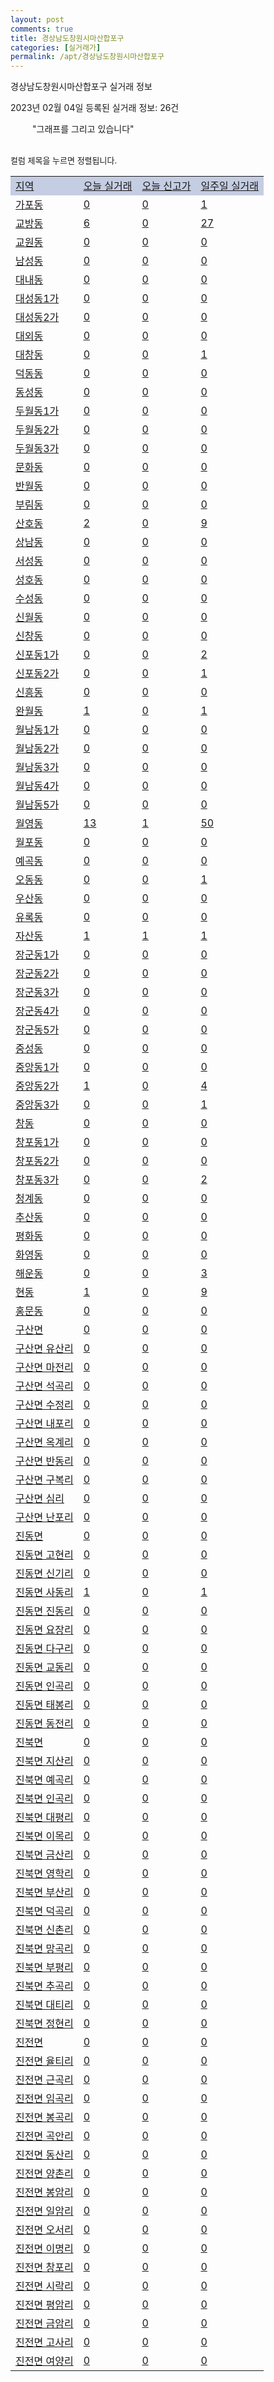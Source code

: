 ```yaml
---
layout: post
comments: true
title: 경상남도창원시마산합포구
categories: [실거래가]
permalink: /apt/경상남도창원시마산합포구
---
```


경상남도창원시마산합포구 실거래 정보

2023년 02월 04일 등록된 실거래 정보: 26건

<!--<script async src="https://pagead2.googlesyndication.com/pagead/js/adsbygoogle.js?client=ca-pub-3485438051770037"
 crossorigin="anonymous"></script>-->

<script type="text/javascript">
  google.charts.load('current', {'packages':['corechart']});
  google.charts.setOnLoadCallback(drawChart);

  function drawChart() {
    var data = google.visualization.arrayToDataTable([['거래일', '매매', '전월세', '전매'], ['21-01', 1, 5, 5], ['21-02', 0, 1, 0], ['21-03', 0, 2, 0], ['21-04', 0, 1, 0], ['21-05', 0, 0, 1], ['21-06', 0, 2, 0], ['21-07', 13, 24, 3], ['21-08', 81, 86, 32], ['21-09', 12, 7, 0], ['21-10', 4, 1, 1], ['21-11', 9, 8, 2], ['21-12', 0, 2, 0], ['22-01', 0, 49, 7], ['22-02', 181, 287, 19], ['22-03', 215, 209, 17], ['22-04', 172, 188, 10], ['22-05', 156, 158, 11], ['22-06', 171, 120, 8], ['22-07', 111, 198, 4], ['22-08', 80, 182, 8], ['22-09', 84, 124, 1], ['22-10', 111, 192, 14], ['22-11', 69, 164, 6], ['22-12', 81, 208, 12], ['23-01', 59, 203, 14], ['23-02', 2, 18, 0]]);

    var options = {
      title: '최근 1년간 유형별 거래량 추이',
      legend: { position: 'bottom' }
    };

    setTimeout(function() {
        var chart = new google.visualization.LineChart(document.getElementById('columnchart_material'));
        chart.draw(data, (options));
        document.getElementById('loading').style.display = 'none';
        var dayLabel = (new Date()).getDay();
        if (dayLabel < 2) {
            sorttable.innerSortFunction.apply(document.getElementById('week'), []);
            sorttable.innerSortFunction.apply(document.getElementById('week'), []);        
        }
        else {
            sorttable.innerSortFunction.apply(document.getElementById('today'), []);
            sorttable.innerSortFunction.apply(document.getElementById('today'), []);
        }
    }, 200);

  }
</script>

<div id="loading" style="z-index:20; display: block; margin-left: 35px">"그래프를 그리고 있습니다"</div>
<div id="columnchart_material" style="width: 95%; margin-left: -35px; display: block"></div>
<!--<div style="width: 95%; margin-left: -35px; display: block">
      <script async src="https://pagead2.googlesyndication.com/pagead/js/adsbygoogle.js?client=ca-pub-3485438051770037"
          crossorigin="anonymous"></script>
      <ins class="adsbygoogle"
          style="display:block"
          data-ad-format="fluid"
          data-ad-layout-key="-fb+5w+4e-db+86"
          data-ad-client="ca-pub-3485438051770037"
          data-ad-slot="1827090281"></ins>
      <script>
          (adsbygoogle = window.adsbygoogle || []).push({});
      </script>
</div>-->
<br>

<font size='small' style='font-size: small;'>컬럼 제목을 누르면 정렬됩니다.</font>
<table class="sortable">
  <tr style='background-color: rgba(114, 132, 186,0.4);'>
    <td id="region"><a href="#">지역</a></td>
    <td id="today"><a href="#">오늘 실거래</a></td>
    <td id="today_new"><a href="#">오늘 신고가</a></td>
    <td id="week"><a href="#">일주일 실거래</a></td>
  </tr>

  
  <tr class="item">
    <td><a href="경상남도창원시마산합포구가포동">가포동</a></td>
    <td><a href="경상남도창원시마산합포구가포동">0</a></td>
    <td><a href="경상남도창원시마산합포구가포동">0</a></td>
    <td><a href="경상남도창원시마산합포구가포동">1</a></td>
  </tr>
    

  <tr class="item">
    <td><a href="경상남도창원시마산합포구교방동">교방동</a></td>
    <td><a href="경상남도창원시마산합포구교방동">6</a></td>
    <td><a href="경상남도창원시마산합포구교방동">0</a></td>
    <td><a href="경상남도창원시마산합포구교방동">27</a></td>
  </tr>
    

  <tr class="item">
    <td><a href="경상남도창원시마산합포구교원동">교원동</a></td>
    <td><a href="경상남도창원시마산합포구교원동">0</a></td>
    <td><a href="경상남도창원시마산합포구교원동">0</a></td>
    <td><a href="경상남도창원시마산합포구교원동">0</a></td>
  </tr>
    

  <tr class="item">
    <td><a href="경상남도창원시마산합포구남성동">남성동</a></td>
    <td><a href="경상남도창원시마산합포구남성동">0</a></td>
    <td><a href="경상남도창원시마산합포구남성동">0</a></td>
    <td><a href="경상남도창원시마산합포구남성동">0</a></td>
  </tr>
    

  <tr class="item">
    <td><a href="경상남도창원시마산합포구대내동">대내동</a></td>
    <td><a href="경상남도창원시마산합포구대내동">0</a></td>
    <td><a href="경상남도창원시마산합포구대내동">0</a></td>
    <td><a href="경상남도창원시마산합포구대내동">0</a></td>
  </tr>
    

  <tr class="item">
    <td><a href="경상남도창원시마산합포구대성동1가">대성동1가</a></td>
    <td><a href="경상남도창원시마산합포구대성동1가">0</a></td>
    <td><a href="경상남도창원시마산합포구대성동1가">0</a></td>
    <td><a href="경상남도창원시마산합포구대성동1가">0</a></td>
  </tr>
    

  <tr class="item">
    <td><a href="경상남도창원시마산합포구대성동2가">대성동2가</a></td>
    <td><a href="경상남도창원시마산합포구대성동2가">0</a></td>
    <td><a href="경상남도창원시마산합포구대성동2가">0</a></td>
    <td><a href="경상남도창원시마산합포구대성동2가">0</a></td>
  </tr>
    

  <tr class="item">
    <td><a href="경상남도창원시마산합포구대외동">대외동</a></td>
    <td><a href="경상남도창원시마산합포구대외동">0</a></td>
    <td><a href="경상남도창원시마산합포구대외동">0</a></td>
    <td><a href="경상남도창원시마산합포구대외동">0</a></td>
  </tr>
    

  <tr class="item">
    <td><a href="경상남도창원시마산합포구대창동">대창동</a></td>
    <td><a href="경상남도창원시마산합포구대창동">0</a></td>
    <td><a href="경상남도창원시마산합포구대창동">0</a></td>
    <td><a href="경상남도창원시마산합포구대창동">1</a></td>
  </tr>
    

  <tr class="item">
    <td><a href="경상남도창원시마산합포구덕동동">덕동동</a></td>
    <td><a href="경상남도창원시마산합포구덕동동">0</a></td>
    <td><a href="경상남도창원시마산합포구덕동동">0</a></td>
    <td><a href="경상남도창원시마산합포구덕동동">0</a></td>
  </tr>
    

  <tr class="item">
    <td><a href="경상남도창원시마산합포구동성동">동성동</a></td>
    <td><a href="경상남도창원시마산합포구동성동">0</a></td>
    <td><a href="경상남도창원시마산합포구동성동">0</a></td>
    <td><a href="경상남도창원시마산합포구동성동">0</a></td>
  </tr>
    

  <tr class="item">
    <td><a href="경상남도창원시마산합포구두월동1가">두월동1가</a></td>
    <td><a href="경상남도창원시마산합포구두월동1가">0</a></td>
    <td><a href="경상남도창원시마산합포구두월동1가">0</a></td>
    <td><a href="경상남도창원시마산합포구두월동1가">0</a></td>
  </tr>
    

  <tr class="item">
    <td><a href="경상남도창원시마산합포구두월동2가">두월동2가</a></td>
    <td><a href="경상남도창원시마산합포구두월동2가">0</a></td>
    <td><a href="경상남도창원시마산합포구두월동2가">0</a></td>
    <td><a href="경상남도창원시마산합포구두월동2가">0</a></td>
  </tr>
    

  <tr class="item">
    <td><a href="경상남도창원시마산합포구두월동3가">두월동3가</a></td>
    <td><a href="경상남도창원시마산합포구두월동3가">0</a></td>
    <td><a href="경상남도창원시마산합포구두월동3가">0</a></td>
    <td><a href="경상남도창원시마산합포구두월동3가">0</a></td>
  </tr>
    

  <tr class="item">
    <td><a href="경상남도창원시마산합포구문화동">문화동</a></td>
    <td><a href="경상남도창원시마산합포구문화동">0</a></td>
    <td><a href="경상남도창원시마산합포구문화동">0</a></td>
    <td><a href="경상남도창원시마산합포구문화동">0</a></td>
  </tr>
    

  <tr class="item">
    <td><a href="경상남도창원시마산합포구반월동">반월동</a></td>
    <td><a href="경상남도창원시마산합포구반월동">0</a></td>
    <td><a href="경상남도창원시마산합포구반월동">0</a></td>
    <td><a href="경상남도창원시마산합포구반월동">0</a></td>
  </tr>
    

  <tr class="item">
    <td><a href="경상남도창원시마산합포구부림동">부림동</a></td>
    <td><a href="경상남도창원시마산합포구부림동">0</a></td>
    <td><a href="경상남도창원시마산합포구부림동">0</a></td>
    <td><a href="경상남도창원시마산합포구부림동">0</a></td>
  </tr>
    

  <tr class="item">
    <td><a href="경상남도창원시마산합포구산호동">산호동</a></td>
    <td><a href="경상남도창원시마산합포구산호동">2</a></td>
    <td><a href="경상남도창원시마산합포구산호동">0</a></td>
    <td><a href="경상남도창원시마산합포구산호동">9</a></td>
  </tr>
    

  <tr class="item">
    <td><a href="경상남도창원시마산합포구상남동">상남동</a></td>
    <td><a href="경상남도창원시마산합포구상남동">0</a></td>
    <td><a href="경상남도창원시마산합포구상남동">0</a></td>
    <td><a href="경상남도창원시마산합포구상남동">0</a></td>
  </tr>
    

  <tr class="item">
    <td><a href="경상남도창원시마산합포구서성동">서성동</a></td>
    <td><a href="경상남도창원시마산합포구서성동">0</a></td>
    <td><a href="경상남도창원시마산합포구서성동">0</a></td>
    <td><a href="경상남도창원시마산합포구서성동">0</a></td>
  </tr>
    

  <tr class="item">
    <td><a href="경상남도창원시마산합포구성호동">성호동</a></td>
    <td><a href="경상남도창원시마산합포구성호동">0</a></td>
    <td><a href="경상남도창원시마산합포구성호동">0</a></td>
    <td><a href="경상남도창원시마산합포구성호동">0</a></td>
  </tr>
    

  <tr class="item">
    <td><a href="경상남도창원시마산합포구수성동">수성동</a></td>
    <td><a href="경상남도창원시마산합포구수성동">0</a></td>
    <td><a href="경상남도창원시마산합포구수성동">0</a></td>
    <td><a href="경상남도창원시마산합포구수성동">0</a></td>
  </tr>
    

  <tr class="item">
    <td><a href="경상남도창원시마산합포구신월동">신월동</a></td>
    <td><a href="경상남도창원시마산합포구신월동">0</a></td>
    <td><a href="경상남도창원시마산합포구신월동">0</a></td>
    <td><a href="경상남도창원시마산합포구신월동">0</a></td>
  </tr>
    

  <tr class="item">
    <td><a href="경상남도창원시마산합포구신창동">신창동</a></td>
    <td><a href="경상남도창원시마산합포구신창동">0</a></td>
    <td><a href="경상남도창원시마산합포구신창동">0</a></td>
    <td><a href="경상남도창원시마산합포구신창동">0</a></td>
  </tr>
    

  <tr class="item">
    <td><a href="경상남도창원시마산합포구신포동1가">신포동1가</a></td>
    <td><a href="경상남도창원시마산합포구신포동1가">0</a></td>
    <td><a href="경상남도창원시마산합포구신포동1가">0</a></td>
    <td><a href="경상남도창원시마산합포구신포동1가">2</a></td>
  </tr>
    

  <tr class="item">
    <td><a href="경상남도창원시마산합포구신포동2가">신포동2가</a></td>
    <td><a href="경상남도창원시마산합포구신포동2가">0</a></td>
    <td><a href="경상남도창원시마산합포구신포동2가">0</a></td>
    <td><a href="경상남도창원시마산합포구신포동2가">1</a></td>
  </tr>
    

  <tr class="item">
    <td><a href="경상남도창원시마산합포구신흥동">신흥동</a></td>
    <td><a href="경상남도창원시마산합포구신흥동">0</a></td>
    <td><a href="경상남도창원시마산합포구신흥동">0</a></td>
    <td><a href="경상남도창원시마산합포구신흥동">0</a></td>
  </tr>
    

  <tr class="item">
    <td><a href="경상남도창원시마산합포구완월동">완월동</a></td>
    <td><a href="경상남도창원시마산합포구완월동">1</a></td>
    <td><a href="경상남도창원시마산합포구완월동">0</a></td>
    <td><a href="경상남도창원시마산합포구완월동">1</a></td>
  </tr>
    

  <tr class="item">
    <td><a href="경상남도창원시마산합포구월남동1가">월남동1가</a></td>
    <td><a href="경상남도창원시마산합포구월남동1가">0</a></td>
    <td><a href="경상남도창원시마산합포구월남동1가">0</a></td>
    <td><a href="경상남도창원시마산합포구월남동1가">0</a></td>
  </tr>
    

  <tr class="item">
    <td><a href="경상남도창원시마산합포구월남동2가">월남동2가</a></td>
    <td><a href="경상남도창원시마산합포구월남동2가">0</a></td>
    <td><a href="경상남도창원시마산합포구월남동2가">0</a></td>
    <td><a href="경상남도창원시마산합포구월남동2가">0</a></td>
  </tr>
    

  <tr class="item">
    <td><a href="경상남도창원시마산합포구월남동3가">월남동3가</a></td>
    <td><a href="경상남도창원시마산합포구월남동3가">0</a></td>
    <td><a href="경상남도창원시마산합포구월남동3가">0</a></td>
    <td><a href="경상남도창원시마산합포구월남동3가">0</a></td>
  </tr>
    

  <tr class="item">
    <td><a href="경상남도창원시마산합포구월남동4가">월남동4가</a></td>
    <td><a href="경상남도창원시마산합포구월남동4가">0</a></td>
    <td><a href="경상남도창원시마산합포구월남동4가">0</a></td>
    <td><a href="경상남도창원시마산합포구월남동4가">0</a></td>
  </tr>
    

  <tr class="item">
    <td><a href="경상남도창원시마산합포구월남동5가">월남동5가</a></td>
    <td><a href="경상남도창원시마산합포구월남동5가">0</a></td>
    <td><a href="경상남도창원시마산합포구월남동5가">0</a></td>
    <td><a href="경상남도창원시마산합포구월남동5가">0</a></td>
  </tr>
    

  <tr class="item">
    <td><a href="경상남도창원시마산합포구월영동">월영동</a></td>
    <td><a href="경상남도창원시마산합포구월영동">13</a></td>
    <td><a href="경상남도창원시마산합포구월영동">1</a></td>
    <td><a href="경상남도창원시마산합포구월영동">50</a></td>
  </tr>
    

  <tr class="item">
    <td><a href="경상남도창원시마산합포구월포동">월포동</a></td>
    <td><a href="경상남도창원시마산합포구월포동">0</a></td>
    <td><a href="경상남도창원시마산합포구월포동">0</a></td>
    <td><a href="경상남도창원시마산합포구월포동">0</a></td>
  </tr>
    

  <tr class="item">
    <td><a href="경상남도창원시마산합포구예곡동">예곡동</a></td>
    <td><a href="경상남도창원시마산합포구예곡동">0</a></td>
    <td><a href="경상남도창원시마산합포구예곡동">0</a></td>
    <td><a href="경상남도창원시마산합포구예곡동">0</a></td>
  </tr>
    

  <tr class="item">
    <td><a href="경상남도창원시마산합포구오동동">오동동</a></td>
    <td><a href="경상남도창원시마산합포구오동동">0</a></td>
    <td><a href="경상남도창원시마산합포구오동동">0</a></td>
    <td><a href="경상남도창원시마산합포구오동동">1</a></td>
  </tr>
    

  <tr class="item">
    <td><a href="경상남도창원시마산합포구우산동">우산동</a></td>
    <td><a href="경상남도창원시마산합포구우산동">0</a></td>
    <td><a href="경상남도창원시마산합포구우산동">0</a></td>
    <td><a href="경상남도창원시마산합포구우산동">0</a></td>
  </tr>
    

  <tr class="item">
    <td><a href="경상남도창원시마산합포구유록동">유록동</a></td>
    <td><a href="경상남도창원시마산합포구유록동">0</a></td>
    <td><a href="경상남도창원시마산합포구유록동">0</a></td>
    <td><a href="경상남도창원시마산합포구유록동">0</a></td>
  </tr>
    

  <tr class="item">
    <td><a href="경상남도창원시마산합포구자산동">자산동</a></td>
    <td><a href="경상남도창원시마산합포구자산동">1</a></td>
    <td><a href="경상남도창원시마산합포구자산동">1</a></td>
    <td><a href="경상남도창원시마산합포구자산동">1</a></td>
  </tr>
    

  <tr class="item">
    <td><a href="경상남도창원시마산합포구장군동1가">장군동1가</a></td>
    <td><a href="경상남도창원시마산합포구장군동1가">0</a></td>
    <td><a href="경상남도창원시마산합포구장군동1가">0</a></td>
    <td><a href="경상남도창원시마산합포구장군동1가">0</a></td>
  </tr>
    

  <tr class="item">
    <td><a href="경상남도창원시마산합포구장군동2가">장군동2가</a></td>
    <td><a href="경상남도창원시마산합포구장군동2가">0</a></td>
    <td><a href="경상남도창원시마산합포구장군동2가">0</a></td>
    <td><a href="경상남도창원시마산합포구장군동2가">0</a></td>
  </tr>
    

  <tr class="item">
    <td><a href="경상남도창원시마산합포구장군동3가">장군동3가</a></td>
    <td><a href="경상남도창원시마산합포구장군동3가">0</a></td>
    <td><a href="경상남도창원시마산합포구장군동3가">0</a></td>
    <td><a href="경상남도창원시마산합포구장군동3가">0</a></td>
  </tr>
    

  <tr class="item">
    <td><a href="경상남도창원시마산합포구장군동4가">장군동4가</a></td>
    <td><a href="경상남도창원시마산합포구장군동4가">0</a></td>
    <td><a href="경상남도창원시마산합포구장군동4가">0</a></td>
    <td><a href="경상남도창원시마산합포구장군동4가">0</a></td>
  </tr>
    

  <tr class="item">
    <td><a href="경상남도창원시마산합포구장군동5가">장군동5가</a></td>
    <td><a href="경상남도창원시마산합포구장군동5가">0</a></td>
    <td><a href="경상남도창원시마산합포구장군동5가">0</a></td>
    <td><a href="경상남도창원시마산합포구장군동5가">0</a></td>
  </tr>
    

  <tr class="item">
    <td><a href="경상남도창원시마산합포구중성동">중성동</a></td>
    <td><a href="경상남도창원시마산합포구중성동">0</a></td>
    <td><a href="경상남도창원시마산합포구중성동">0</a></td>
    <td><a href="경상남도창원시마산합포구중성동">0</a></td>
  </tr>
    

  <tr class="item">
    <td><a href="경상남도창원시마산합포구중앙동1가">중앙동1가</a></td>
    <td><a href="경상남도창원시마산합포구중앙동1가">0</a></td>
    <td><a href="경상남도창원시마산합포구중앙동1가">0</a></td>
    <td><a href="경상남도창원시마산합포구중앙동1가">0</a></td>
  </tr>
    

  <tr class="item">
    <td><a href="경상남도창원시마산합포구중앙동2가">중앙동2가</a></td>
    <td><a href="경상남도창원시마산합포구중앙동2가">1</a></td>
    <td><a href="경상남도창원시마산합포구중앙동2가">0</a></td>
    <td><a href="경상남도창원시마산합포구중앙동2가">4</a></td>
  </tr>
    

  <tr class="item">
    <td><a href="경상남도창원시마산합포구중앙동3가">중앙동3가</a></td>
    <td><a href="경상남도창원시마산합포구중앙동3가">0</a></td>
    <td><a href="경상남도창원시마산합포구중앙동3가">0</a></td>
    <td><a href="경상남도창원시마산합포구중앙동3가">1</a></td>
  </tr>
    

  <tr class="item">
    <td><a href="경상남도창원시마산합포구창동">창동</a></td>
    <td><a href="경상남도창원시마산합포구창동">0</a></td>
    <td><a href="경상남도창원시마산합포구창동">0</a></td>
    <td><a href="경상남도창원시마산합포구창동">0</a></td>
  </tr>
    

  <tr class="item">
    <td><a href="경상남도창원시마산합포구창포동1가">창포동1가</a></td>
    <td><a href="경상남도창원시마산합포구창포동1가">0</a></td>
    <td><a href="경상남도창원시마산합포구창포동1가">0</a></td>
    <td><a href="경상남도창원시마산합포구창포동1가">0</a></td>
  </tr>
    

  <tr class="item">
    <td><a href="경상남도창원시마산합포구창포동2가">창포동2가</a></td>
    <td><a href="경상남도창원시마산합포구창포동2가">0</a></td>
    <td><a href="경상남도창원시마산합포구창포동2가">0</a></td>
    <td><a href="경상남도창원시마산합포구창포동2가">0</a></td>
  </tr>
    

  <tr class="item">
    <td><a href="경상남도창원시마산합포구창포동3가">창포동3가</a></td>
    <td><a href="경상남도창원시마산합포구창포동3가">0</a></td>
    <td><a href="경상남도창원시마산합포구창포동3가">0</a></td>
    <td><a href="경상남도창원시마산합포구창포동3가">2</a></td>
  </tr>
    

  <tr class="item">
    <td><a href="경상남도창원시마산합포구청계동">청계동</a></td>
    <td><a href="경상남도창원시마산합포구청계동">0</a></td>
    <td><a href="경상남도창원시마산합포구청계동">0</a></td>
    <td><a href="경상남도창원시마산합포구청계동">0</a></td>
  </tr>
    

  <tr class="item">
    <td><a href="경상남도창원시마산합포구추산동">추산동</a></td>
    <td><a href="경상남도창원시마산합포구추산동">0</a></td>
    <td><a href="경상남도창원시마산합포구추산동">0</a></td>
    <td><a href="경상남도창원시마산합포구추산동">0</a></td>
  </tr>
    

  <tr class="item">
    <td><a href="경상남도창원시마산합포구평화동">평화동</a></td>
    <td><a href="경상남도창원시마산합포구평화동">0</a></td>
    <td><a href="경상남도창원시마산합포구평화동">0</a></td>
    <td><a href="경상남도창원시마산합포구평화동">0</a></td>
  </tr>
    

  <tr class="item">
    <td><a href="경상남도창원시마산합포구화영동">화영동</a></td>
    <td><a href="경상남도창원시마산합포구화영동">0</a></td>
    <td><a href="경상남도창원시마산합포구화영동">0</a></td>
    <td><a href="경상남도창원시마산합포구화영동">0</a></td>
  </tr>
    

  <tr class="item">
    <td><a href="경상남도창원시마산합포구해운동">해운동</a></td>
    <td><a href="경상남도창원시마산합포구해운동">0</a></td>
    <td><a href="경상남도창원시마산합포구해운동">0</a></td>
    <td><a href="경상남도창원시마산합포구해운동">3</a></td>
  </tr>
    

  <tr class="item">
    <td><a href="경상남도창원시마산합포구현동">현동</a></td>
    <td><a href="경상남도창원시마산합포구현동">1</a></td>
    <td><a href="경상남도창원시마산합포구현동">0</a></td>
    <td><a href="경상남도창원시마산합포구현동">9</a></td>
  </tr>
    

  <tr class="item">
    <td><a href="경상남도창원시마산합포구홍문동">홍문동</a></td>
    <td><a href="경상남도창원시마산합포구홍문동">0</a></td>
    <td><a href="경상남도창원시마산합포구홍문동">0</a></td>
    <td><a href="경상남도창원시마산합포구홍문동">0</a></td>
  </tr>
    

  <tr class="item">
    <td><a href="경상남도창원시마산합포구구산면">구산면</a></td>
    <td><a href="경상남도창원시마산합포구구산면">0</a></td>
    <td><a href="경상남도창원시마산합포구구산면">0</a></td>
    <td><a href="경상남도창원시마산합포구구산면">0</a></td>
  </tr>
    

  <tr class="item">
    <td><a href="경상남도창원시마산합포구구산면유산리">구산면 유산리</a></td>
    <td><a href="경상남도창원시마산합포구구산면유산리">0</a></td>
    <td><a href="경상남도창원시마산합포구구산면유산리">0</a></td>
    <td><a href="경상남도창원시마산합포구구산면유산리">0</a></td>
  </tr>
    

  <tr class="item">
    <td><a href="경상남도창원시마산합포구구산면마전리">구산면 마전리</a></td>
    <td><a href="경상남도창원시마산합포구구산면마전리">0</a></td>
    <td><a href="경상남도창원시마산합포구구산면마전리">0</a></td>
    <td><a href="경상남도창원시마산합포구구산면마전리">0</a></td>
  </tr>
    

  <tr class="item">
    <td><a href="경상남도창원시마산합포구구산면석곡리">구산면 석곡리</a></td>
    <td><a href="경상남도창원시마산합포구구산면석곡리">0</a></td>
    <td><a href="경상남도창원시마산합포구구산면석곡리">0</a></td>
    <td><a href="경상남도창원시마산합포구구산면석곡리">0</a></td>
  </tr>
    

  <tr class="item">
    <td><a href="경상남도창원시마산합포구구산면수정리">구산면 수정리</a></td>
    <td><a href="경상남도창원시마산합포구구산면수정리">0</a></td>
    <td><a href="경상남도창원시마산합포구구산면수정리">0</a></td>
    <td><a href="경상남도창원시마산합포구구산면수정리">0</a></td>
  </tr>
    

  <tr class="item">
    <td><a href="경상남도창원시마산합포구구산면내포리">구산면 내포리</a></td>
    <td><a href="경상남도창원시마산합포구구산면내포리">0</a></td>
    <td><a href="경상남도창원시마산합포구구산면내포리">0</a></td>
    <td><a href="경상남도창원시마산합포구구산면내포리">0</a></td>
  </tr>
    

  <tr class="item">
    <td><a href="경상남도창원시마산합포구구산면옥계리">구산면 옥계리</a></td>
    <td><a href="경상남도창원시마산합포구구산면옥계리">0</a></td>
    <td><a href="경상남도창원시마산합포구구산면옥계리">0</a></td>
    <td><a href="경상남도창원시마산합포구구산면옥계리">0</a></td>
  </tr>
    

  <tr class="item">
    <td><a href="경상남도창원시마산합포구구산면반동리">구산면 반동리</a></td>
    <td><a href="경상남도창원시마산합포구구산면반동리">0</a></td>
    <td><a href="경상남도창원시마산합포구구산면반동리">0</a></td>
    <td><a href="경상남도창원시마산합포구구산면반동리">0</a></td>
  </tr>
    

  <tr class="item">
    <td><a href="경상남도창원시마산합포구구산면구복리">구산면 구복리</a></td>
    <td><a href="경상남도창원시마산합포구구산면구복리">0</a></td>
    <td><a href="경상남도창원시마산합포구구산면구복리">0</a></td>
    <td><a href="경상남도창원시마산합포구구산면구복리">0</a></td>
  </tr>
    

  <tr class="item">
    <td><a href="경상남도창원시마산합포구구산면심리">구산면 심리</a></td>
    <td><a href="경상남도창원시마산합포구구산면심리">0</a></td>
    <td><a href="경상남도창원시마산합포구구산면심리">0</a></td>
    <td><a href="경상남도창원시마산합포구구산면심리">0</a></td>
  </tr>
    

  <tr class="item">
    <td><a href="경상남도창원시마산합포구구산면난포리">구산면 난포리</a></td>
    <td><a href="경상남도창원시마산합포구구산면난포리">0</a></td>
    <td><a href="경상남도창원시마산합포구구산면난포리">0</a></td>
    <td><a href="경상남도창원시마산합포구구산면난포리">0</a></td>
  </tr>
    

  <tr class="item">
    <td><a href="경상남도창원시마산합포구진동면">진동면</a></td>
    <td><a href="경상남도창원시마산합포구진동면">0</a></td>
    <td><a href="경상남도창원시마산합포구진동면">0</a></td>
    <td><a href="경상남도창원시마산합포구진동면">0</a></td>
  </tr>
    

  <tr class="item">
    <td><a href="경상남도창원시마산합포구진동면고현리">진동면 고현리</a></td>
    <td><a href="경상남도창원시마산합포구진동면고현리">0</a></td>
    <td><a href="경상남도창원시마산합포구진동면고현리">0</a></td>
    <td><a href="경상남도창원시마산합포구진동면고현리">0</a></td>
  </tr>
    

  <tr class="item">
    <td><a href="경상남도창원시마산합포구진동면신기리">진동면 신기리</a></td>
    <td><a href="경상남도창원시마산합포구진동면신기리">0</a></td>
    <td><a href="경상남도창원시마산합포구진동면신기리">0</a></td>
    <td><a href="경상남도창원시마산합포구진동면신기리">0</a></td>
  </tr>
    

  <tr class="item">
    <td><a href="경상남도창원시마산합포구진동면사동리">진동면 사동리</a></td>
    <td><a href="경상남도창원시마산합포구진동면사동리">1</a></td>
    <td><a href="경상남도창원시마산합포구진동면사동리">0</a></td>
    <td><a href="경상남도창원시마산합포구진동면사동리">1</a></td>
  </tr>
    

  <tr class="item">
    <td><a href="경상남도창원시마산합포구진동면진동리">진동면 진동리</a></td>
    <td><a href="경상남도창원시마산합포구진동면진동리">0</a></td>
    <td><a href="경상남도창원시마산합포구진동면진동리">0</a></td>
    <td><a href="경상남도창원시마산합포구진동면진동리">0</a></td>
  </tr>
    

  <tr class="item">
    <td><a href="경상남도창원시마산합포구진동면요장리">진동면 요장리</a></td>
    <td><a href="경상남도창원시마산합포구진동면요장리">0</a></td>
    <td><a href="경상남도창원시마산합포구진동면요장리">0</a></td>
    <td><a href="경상남도창원시마산합포구진동면요장리">0</a></td>
  </tr>
    

  <tr class="item">
    <td><a href="경상남도창원시마산합포구진동면다구리">진동면 다구리</a></td>
    <td><a href="경상남도창원시마산합포구진동면다구리">0</a></td>
    <td><a href="경상남도창원시마산합포구진동면다구리">0</a></td>
    <td><a href="경상남도창원시마산합포구진동면다구리">0</a></td>
  </tr>
    

  <tr class="item">
    <td><a href="경상남도창원시마산합포구진동면교동리">진동면 교동리</a></td>
    <td><a href="경상남도창원시마산합포구진동면교동리">0</a></td>
    <td><a href="경상남도창원시마산합포구진동면교동리">0</a></td>
    <td><a href="경상남도창원시마산합포구진동면교동리">0</a></td>
  </tr>
    

  <tr class="item">
    <td><a href="경상남도창원시마산합포구진동면인곡리">진동면 인곡리</a></td>
    <td><a href="경상남도창원시마산합포구진동면인곡리">0</a></td>
    <td><a href="경상남도창원시마산합포구진동면인곡리">0</a></td>
    <td><a href="경상남도창원시마산합포구진동면인곡리">0</a></td>
  </tr>
    

  <tr class="item">
    <td><a href="경상남도창원시마산합포구진동면태봉리">진동면 태봉리</a></td>
    <td><a href="경상남도창원시마산합포구진동면태봉리">0</a></td>
    <td><a href="경상남도창원시마산합포구진동면태봉리">0</a></td>
    <td><a href="경상남도창원시마산합포구진동면태봉리">0</a></td>
  </tr>
    

  <tr class="item">
    <td><a href="경상남도창원시마산합포구진동면동전리">진동면 동전리</a></td>
    <td><a href="경상남도창원시마산합포구진동면동전리">0</a></td>
    <td><a href="경상남도창원시마산합포구진동면동전리">0</a></td>
    <td><a href="경상남도창원시마산합포구진동면동전리">0</a></td>
  </tr>
    

  <tr class="item">
    <td><a href="경상남도창원시마산합포구진북면">진북면</a></td>
    <td><a href="경상남도창원시마산합포구진북면">0</a></td>
    <td><a href="경상남도창원시마산합포구진북면">0</a></td>
    <td><a href="경상남도창원시마산합포구진북면">0</a></td>
  </tr>
    

  <tr class="item">
    <td><a href="경상남도창원시마산합포구진북면지산리">진북면 지산리</a></td>
    <td><a href="경상남도창원시마산합포구진북면지산리">0</a></td>
    <td><a href="경상남도창원시마산합포구진북면지산리">0</a></td>
    <td><a href="경상남도창원시마산합포구진북면지산리">0</a></td>
  </tr>
    

  <tr class="item">
    <td><a href="경상남도창원시마산합포구진북면예곡리">진북면 예곡리</a></td>
    <td><a href="경상남도창원시마산합포구진북면예곡리">0</a></td>
    <td><a href="경상남도창원시마산합포구진북면예곡리">0</a></td>
    <td><a href="경상남도창원시마산합포구진북면예곡리">0</a></td>
  </tr>
    

  <tr class="item">
    <td><a href="경상남도창원시마산합포구진북면인곡리">진북면 인곡리</a></td>
    <td><a href="경상남도창원시마산합포구진북면인곡리">0</a></td>
    <td><a href="경상남도창원시마산합포구진북면인곡리">0</a></td>
    <td><a href="경상남도창원시마산합포구진북면인곡리">0</a></td>
  </tr>
    

  <tr class="item">
    <td><a href="경상남도창원시마산합포구진북면대평리">진북면 대평리</a></td>
    <td><a href="경상남도창원시마산합포구진북면대평리">0</a></td>
    <td><a href="경상남도창원시마산합포구진북면대평리">0</a></td>
    <td><a href="경상남도창원시마산합포구진북면대평리">0</a></td>
  </tr>
    

  <tr class="item">
    <td><a href="경상남도창원시마산합포구진북면이목리">진북면 이목리</a></td>
    <td><a href="경상남도창원시마산합포구진북면이목리">0</a></td>
    <td><a href="경상남도창원시마산합포구진북면이목리">0</a></td>
    <td><a href="경상남도창원시마산합포구진북면이목리">0</a></td>
  </tr>
    

  <tr class="item">
    <td><a href="경상남도창원시마산합포구진북면금산리">진북면 금산리</a></td>
    <td><a href="경상남도창원시마산합포구진북면금산리">0</a></td>
    <td><a href="경상남도창원시마산합포구진북면금산리">0</a></td>
    <td><a href="경상남도창원시마산합포구진북면금산리">0</a></td>
  </tr>
    

  <tr class="item">
    <td><a href="경상남도창원시마산합포구진북면영학리">진북면 영학리</a></td>
    <td><a href="경상남도창원시마산합포구진북면영학리">0</a></td>
    <td><a href="경상남도창원시마산합포구진북면영학리">0</a></td>
    <td><a href="경상남도창원시마산합포구진북면영학리">0</a></td>
  </tr>
    

  <tr class="item">
    <td><a href="경상남도창원시마산합포구진북면부산리">진북면 부산리</a></td>
    <td><a href="경상남도창원시마산합포구진북면부산리">0</a></td>
    <td><a href="경상남도창원시마산합포구진북면부산리">0</a></td>
    <td><a href="경상남도창원시마산합포구진북면부산리">0</a></td>
  </tr>
    

  <tr class="item">
    <td><a href="경상남도창원시마산합포구진북면덕곡리">진북면 덕곡리</a></td>
    <td><a href="경상남도창원시마산합포구진북면덕곡리">0</a></td>
    <td><a href="경상남도창원시마산합포구진북면덕곡리">0</a></td>
    <td><a href="경상남도창원시마산합포구진북면덕곡리">0</a></td>
  </tr>
    

  <tr class="item">
    <td><a href="경상남도창원시마산합포구진북면신촌리">진북면 신촌리</a></td>
    <td><a href="경상남도창원시마산합포구진북면신촌리">0</a></td>
    <td><a href="경상남도창원시마산합포구진북면신촌리">0</a></td>
    <td><a href="경상남도창원시마산합포구진북면신촌리">0</a></td>
  </tr>
    

  <tr class="item">
    <td><a href="경상남도창원시마산합포구진북면망곡리">진북면 망곡리</a></td>
    <td><a href="경상남도창원시마산합포구진북면망곡리">0</a></td>
    <td><a href="경상남도창원시마산합포구진북면망곡리">0</a></td>
    <td><a href="경상남도창원시마산합포구진북면망곡리">0</a></td>
  </tr>
    

  <tr class="item">
    <td><a href="경상남도창원시마산합포구진북면부평리">진북면 부평리</a></td>
    <td><a href="경상남도창원시마산합포구진북면부평리">0</a></td>
    <td><a href="경상남도창원시마산합포구진북면부평리">0</a></td>
    <td><a href="경상남도창원시마산합포구진북면부평리">0</a></td>
  </tr>
    

  <tr class="item">
    <td><a href="경상남도창원시마산합포구진북면추곡리">진북면 추곡리</a></td>
    <td><a href="경상남도창원시마산합포구진북면추곡리">0</a></td>
    <td><a href="경상남도창원시마산합포구진북면추곡리">0</a></td>
    <td><a href="경상남도창원시마산합포구진북면추곡리">0</a></td>
  </tr>
    

  <tr class="item">
    <td><a href="경상남도창원시마산합포구진북면대티리">진북면 대티리</a></td>
    <td><a href="경상남도창원시마산합포구진북면대티리">0</a></td>
    <td><a href="경상남도창원시마산합포구진북면대티리">0</a></td>
    <td><a href="경상남도창원시마산합포구진북면대티리">0</a></td>
  </tr>
    

  <tr class="item">
    <td><a href="경상남도창원시마산합포구진북면정현리">진북면 정현리</a></td>
    <td><a href="경상남도창원시마산합포구진북면정현리">0</a></td>
    <td><a href="경상남도창원시마산합포구진북면정현리">0</a></td>
    <td><a href="경상남도창원시마산합포구진북면정현리">0</a></td>
  </tr>
    

  <tr class="item">
    <td><a href="경상남도창원시마산합포구진전면">진전면</a></td>
    <td><a href="경상남도창원시마산합포구진전면">0</a></td>
    <td><a href="경상남도창원시마산합포구진전면">0</a></td>
    <td><a href="경상남도창원시마산합포구진전면">0</a></td>
  </tr>
    

  <tr class="item">
    <td><a href="경상남도창원시마산합포구진전면율티리">진전면 율티리</a></td>
    <td><a href="경상남도창원시마산합포구진전면율티리">0</a></td>
    <td><a href="경상남도창원시마산합포구진전면율티리">0</a></td>
    <td><a href="경상남도창원시마산합포구진전면율티리">0</a></td>
  </tr>
    

  <tr class="item">
    <td><a href="경상남도창원시마산합포구진전면근곡리">진전면 근곡리</a></td>
    <td><a href="경상남도창원시마산합포구진전면근곡리">0</a></td>
    <td><a href="경상남도창원시마산합포구진전면근곡리">0</a></td>
    <td><a href="경상남도창원시마산합포구진전면근곡리">0</a></td>
  </tr>
    

  <tr class="item">
    <td><a href="경상남도창원시마산합포구진전면임곡리">진전면 임곡리</a></td>
    <td><a href="경상남도창원시마산합포구진전면임곡리">0</a></td>
    <td><a href="경상남도창원시마산합포구진전면임곡리">0</a></td>
    <td><a href="경상남도창원시마산합포구진전면임곡리">0</a></td>
  </tr>
    

  <tr class="item">
    <td><a href="경상남도창원시마산합포구진전면봉곡리">진전면 봉곡리</a></td>
    <td><a href="경상남도창원시마산합포구진전면봉곡리">0</a></td>
    <td><a href="경상남도창원시마산합포구진전면봉곡리">0</a></td>
    <td><a href="경상남도창원시마산합포구진전면봉곡리">0</a></td>
  </tr>
    

  <tr class="item">
    <td><a href="경상남도창원시마산합포구진전면곡안리">진전면 곡안리</a></td>
    <td><a href="경상남도창원시마산합포구진전면곡안리">0</a></td>
    <td><a href="경상남도창원시마산합포구진전면곡안리">0</a></td>
    <td><a href="경상남도창원시마산합포구진전면곡안리">0</a></td>
  </tr>
    

  <tr class="item">
    <td><a href="경상남도창원시마산합포구진전면동산리">진전면 동산리</a></td>
    <td><a href="경상남도창원시마산합포구진전면동산리">0</a></td>
    <td><a href="경상남도창원시마산합포구진전면동산리">0</a></td>
    <td><a href="경상남도창원시마산합포구진전면동산리">0</a></td>
  </tr>
    

  <tr class="item">
    <td><a href="경상남도창원시마산합포구진전면양촌리">진전면 양촌리</a></td>
    <td><a href="경상남도창원시마산합포구진전면양촌리">0</a></td>
    <td><a href="경상남도창원시마산합포구진전면양촌리">0</a></td>
    <td><a href="경상남도창원시마산합포구진전면양촌리">0</a></td>
  </tr>
    

  <tr class="item">
    <td><a href="경상남도창원시마산합포구진전면봉암리">진전면 봉암리</a></td>
    <td><a href="경상남도창원시마산합포구진전면봉암리">0</a></td>
    <td><a href="경상남도창원시마산합포구진전면봉암리">0</a></td>
    <td><a href="경상남도창원시마산합포구진전면봉암리">0</a></td>
  </tr>
    

  <tr class="item">
    <td><a href="경상남도창원시마산합포구진전면일암리">진전면 일암리</a></td>
    <td><a href="경상남도창원시마산합포구진전면일암리">0</a></td>
    <td><a href="경상남도창원시마산합포구진전면일암리">0</a></td>
    <td><a href="경상남도창원시마산합포구진전면일암리">0</a></td>
  </tr>
    

  <tr class="item">
    <td><a href="경상남도창원시마산합포구진전면오서리">진전면 오서리</a></td>
    <td><a href="경상남도창원시마산합포구진전면오서리">0</a></td>
    <td><a href="경상남도창원시마산합포구진전면오서리">0</a></td>
    <td><a href="경상남도창원시마산합포구진전면오서리">0</a></td>
  </tr>
    

  <tr class="item">
    <td><a href="경상남도창원시마산합포구진전면이명리">진전면 이명리</a></td>
    <td><a href="경상남도창원시마산합포구진전면이명리">0</a></td>
    <td><a href="경상남도창원시마산합포구진전면이명리">0</a></td>
    <td><a href="경상남도창원시마산합포구진전면이명리">0</a></td>
  </tr>
    

  <tr class="item">
    <td><a href="경상남도창원시마산합포구진전면창포리">진전면 창포리</a></td>
    <td><a href="경상남도창원시마산합포구진전면창포리">0</a></td>
    <td><a href="경상남도창원시마산합포구진전면창포리">0</a></td>
    <td><a href="경상남도창원시마산합포구진전면창포리">0</a></td>
  </tr>
    

  <tr class="item">
    <td><a href="경상남도창원시마산합포구진전면시락리">진전면 시락리</a></td>
    <td><a href="경상남도창원시마산합포구진전면시락리">0</a></td>
    <td><a href="경상남도창원시마산합포구진전면시락리">0</a></td>
    <td><a href="경상남도창원시마산합포구진전면시락리">0</a></td>
  </tr>
    

  <tr class="item">
    <td><a href="경상남도창원시마산합포구진전면평암리">진전면 평암리</a></td>
    <td><a href="경상남도창원시마산합포구진전면평암리">0</a></td>
    <td><a href="경상남도창원시마산합포구진전면평암리">0</a></td>
    <td><a href="경상남도창원시마산합포구진전면평암리">0</a></td>
  </tr>
    

  <tr class="item">
    <td><a href="경상남도창원시마산합포구진전면금암리">진전면 금암리</a></td>
    <td><a href="경상남도창원시마산합포구진전면금암리">0</a></td>
    <td><a href="경상남도창원시마산합포구진전면금암리">0</a></td>
    <td><a href="경상남도창원시마산합포구진전면금암리">0</a></td>
  </tr>
    

  <tr class="item">
    <td><a href="경상남도창원시마산합포구진전면고사리">진전면 고사리</a></td>
    <td><a href="경상남도창원시마산합포구진전면고사리">0</a></td>
    <td><a href="경상남도창원시마산합포구진전면고사리">0</a></td>
    <td><a href="경상남도창원시마산합포구진전면고사리">0</a></td>
  </tr>
    

  <tr class="item">
    <td><a href="경상남도창원시마산합포구진전면여양리">진전면 여양리</a></td>
    <td><a href="경상남도창원시마산합포구진전면여양리">0</a></td>
    <td><a href="경상남도창원시마산합포구진전면여양리">0</a></td>
    <td><a href="경상남도창원시마산합포구진전면여양리">0</a></td>
  </tr>
    


</table>


    